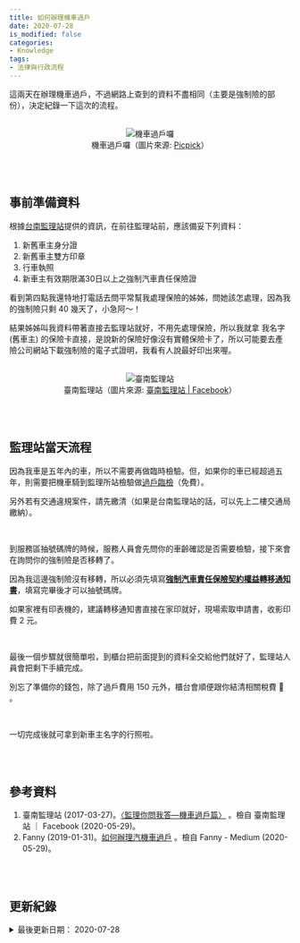 ```yaml
---
title: 如何辦理機車過戶
date: 2020-07-28
is_modified: false
categories:
- Knowledge
tags:
- 法律與行政流程
--- 
```


這兩天在辦理機車過戶，不過網路上查到的資料不盡相同（主要是強制險的部份），決定紀錄一下這次的流程。

<!--more-->
<br>
<center> <img src="https://i.imgur.com/BaZKyrR.jpg" alt="機車過戶囉"></center>
<center class="imgtext">機車過戶囉（圖片來源: <a href="https://pxhere.com/zh/photo/501153" class="imgtext">Picpick</a>）</center>
 
<br><br>


## 事前準備資料

根據[台南監理站](https://www.facebook.com/311145242353662/posts/992655494202630/)提供的資訊，在前往監理站前，應該備妥下列資料：

1. 新舊車主身分證
2. 新舊車主雙方印章
3. 行車執照
4. 新車主有效期限滿30日以上之強制汽車責任保險證 

看到第四點我還特地打電話去問平常幫我處理保險的姊姊，問她該怎處理，因為我的強制險只剩 40 幾天了，小急阿～！

結果姊姊叫我資料帶著直接去監理站就好，<span class='highlighting'>不用先處理保險</span>，所以我就拿 <span class='highlighting'>我名字(舊車主)</span> 的保險卡直接，是說新的保險好像沒有實體保險卡了，所以可能要去產險公司網站下載強制險的<span class='highlighting'>電子式證明</span>，我看有人說最好印出來喔。

<br>

<center> <img src="https://i.imgur.com/A2slaec.jpg" alt="臺南監理站"></center>
<center class="imgtext">臺南監理站（圖片來源: <a href="https://www.facebook.com/%E8%87%BA%E5%8D%97%E7%9B%A3%E7%90%86%E7%AB%99-311145242353662/" class="imgtext"> 臺南監理站 | Facebook</a>）</center>
 

<br><br>

## 監理站當天流程

因為我車是五年內的車，所以不需要再做臨時檢驗。但，如果你的車已經<span class='highlighting'>超過五年</span>，則需要把機車騎到監理所站檢驗做[過戶臨檢](https://www.thb.gov.tw/page?node=77523aa5-9397-47bd-998e-6d61a89731c6)（免費）。

另外若有交通違規案件，請先繳清（如果是台南監理站的話，可以先上二樓交通局繳納）。

<br>

到服務區抽號碼牌的時候，服務人員會先問你的車齡確認是否需要檢驗，接下來會在詢問你的強制險是否移轉了。

因為我這邊強制險沒有移轉，所以必須先填寫[**強制汽車責任保險契約權益轉移通知書**](https://ws.www.gov.tw/Download.ashx?u=LzAwMS9VcGxvYWQvRm9ybXMvRmlsZXMvMzE1MjUzNDAxTS8zMTUyNTM0MDFNLUE1NS0xMjYtZm9ybXMucGRm&n=MzE1MjUzNDAxTS1BNTUtMTI2LWZvcm1zLnBkZg%3D%3D&ico%20=.pdf)，填寫完畢後才可以抽號碼牌。

如果家裡有印表機的，建議轉移通知書直接在家印就好，現場索取申請書，收影印費 2 元。

<br>

最後一個步驟就很簡單啦，到櫃台把前面提到的資料全交給他們就好了，監理站人員會把剩下手續完成。

別忘了準備你的錢包，除了過戶費用 150 元外，櫃台會順便跟你結清相關稅費 :money_with_wings: 。


<br> 

一切完成後就可拿到新車主名字的行照啦。

 
<br><br> 

## 參考資料 
1. 臺南監理站 (2017-03-27)。[〈監理你問我答—機車過戶篇〉](https://www.facebook.com/311145242353662/posts/992655494202630/) 。檢自 臺南監理站 ｜ Facebook (2020-05-29)。
2. Fanny (2019-01-31)。[如何辦理汽機車過戶](https://medium.com/@fannylin0201/%E5%A6%82%E4%BD%95%E8%BE%A6%E7%90%86%E6%B1%BD%E6%A9%9F%E8%BB%8A%E9%81%8E%E6%88%B6-b0af21f0bad7) 。檢自 Fanny - Medium (2020-05-29)。

<br><br> 

## 更新紀錄
<details>
  <summary>最後更新日期： 2020-07-28</summary>
  <ul class="timestamp">
    　<li>2020-07-28 發布</li>
    　<li>2020-05-29 完稿</li>
  </ul>
</details>